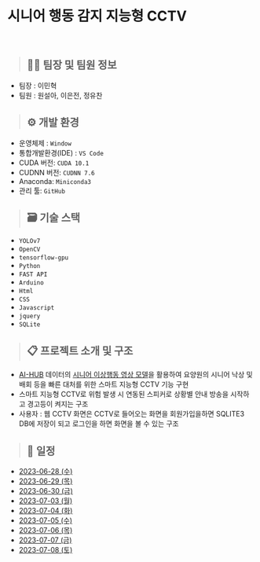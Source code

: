 <h1>시니어 행동 감지 지능형 CCTV</h1>
<br>

> <h2>🧑‍💻 팀장 및 팀원 정보</h2>
- 팀장 : 이민혁
- 팀원 : 원설아, 이은전, 정유찬

> <h2>⚙ 개발 환경</h2>
- 운영체제 : ```Window```
- 통합개발환경(IDE) : ```VS Code```
- CUDA 버전: ```CUDA 10.1```
- CUDNN 버전: ```CUDNN 7.6```
- Anaconda: ```Miniconda3```
- 관리 툴: ```GitHub```

> <h2>🗃 기술 스택</h2>
- ```YOLOv7```
- ```OpenCV```
- ```tensorflow-gpu```
- ```Python```
- ```FAST API```
- ```Arduino```
- ```Html```
- ```CSS```
- ```Javascript```
- ```jquery```
- ```SQLite```

> <h2>📋 프로젝트 소개 및 구조</h2>
- [AI-HUB](https://www.aihub.or.kr/) 데이터의 [시니어 이상행동 영상 모델](https://www.aihub.or.kr/aihubdata/data/view.do?currMenu=115&topMenu=100&aihubDataSe=realm&dataSetSn=167)을 활용하여 요양원의 시니어 낙상 및 배회 등을 빠른 대처를 위한 스마트 지능형 CCTV 기능 구현
- 스마트 지능형 CCTV로 위험 발생 시 연동된 스피커로 상황별 안내 방송을 시작하고 경고등이 켜지는 구조
- 사용자 : 웹 CCTV 화면은 CCTV로 들어오는 화면을 회원가입을하면 SQLITE3 DB에 저장이 되고 로그인을 하면 화면을 볼 수 있는 구조

> <h2>📆 일정</h2>
- [2023-06-28 (수)](./20230628.md)
- [2023-06-29 (목)](./20230629.md)
- [2023-06-30 (금)](./20230630.md)
- [2023-07-03 (월)](./20230703.md)
- [2023-07-04 (화)](./20230704.md)
- [2023-07-05 (수)](./20230705.md)
- [2023-07-06 (목)](./20230706.md)
- [2023-07-07 (금)](./20230707.md)
- [2023-07-08 (토)](./20230708.md)

